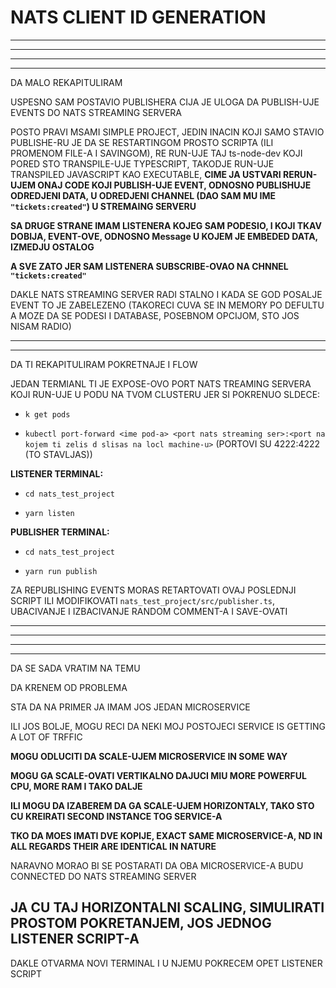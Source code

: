 # NATS CLIENT ID GENERATION

***
***
***
***

DA MALO REKAPITULIRAM

USPESNO SAM POSTAVIO PUBLISHERA CIJA JE ULOGA DA PUBLISH-UJE EVENTS DO NATS STREAMING SERVERA

POSTO PRAVI MSAMI SIMPLE PROJECT, JEDIN INACIN KOJI SAMO STAVIO PUBLISHE-RU JE DA SE RESTARTINGOM PROSTO SCRIPTA (ILI PROMENOM FILE-A I SAVINGOM), RE RUN-UJE TAJ ts-node-dev KOJI PORED STO TRANSPILE-UJE TYPESCRIPT, TAKODJE RUN-UJE TRANSPILED JAVASCRIPT KAO EXECUTABLE, **CIME JA USTVARI RERUN-UJEM ONAJ CODE KOJI PUBLISH-UJE EVENT, ODNOSNO PUBLISHUJE ODREDJENI DATA, U ODREDJENI CHANNEL (DAO SAM MU IME `"tickets:created"`) U STREMAING SERVERU**

**SA DRUGE STRANE IMAM LISTENERA KOJEG  SAM PODESIO, I KOJI TKAV DOBIJA, EVENT-OVE, ODNOSNO Message U KOJEM JE EMBEDED DATA, IZMEDJU OSTALOG**

**A SVE ZATO JER SAM LISTENERA SUBSCRIBE-OVAO NA CHNNEL `"tickets:created"`**

DAKLE NATS STREAMING SERVER RADI STALNO I KADA SE GOD POSALJE EVENT TO JE ZABELEZENO (TAKORECI CUVA SE IN MEMORY PO DEFULTU A MOZE DA SE PODESI I DATABASE, POSEBNOM OPCIJOM, STO JOS NISAM RADIO)

***
***

DA TI REKAPITULIRAM POKRETNAJE I FLOW

JEDAN TERMIANL TI JE EXPOSE-OVO PORT NATS TREAMING SERVERA KOJI RUN-UJE U PODU NA TVOM CLUSTERU JER SI POKRENUO SLDECE:

- `k get pods`

- `kubectl port-forward <ime pod-a> <port nats streaming ser>:<port na kojem ti zelis d slisas na locl machine-u>` (PORTOVI SU 4222:4222 (TO STAVLJAS))

**LISTENER TERMINAL:**

- `cd nats_test_project`

- `yarn listen`

**PUBLISHER TERMINAL:**

- `cd nats_test_project`

- `yarn run publish`

ZA REPUBLISHING EVENTS MORAS RETARTOVATI OVAJ POSLEDNJI SCRIPT ILI MODIFIKOVATI `nats_test_project/src/publisher.ts`, UBACIVANJE I IZBACIVANJE RANDOM COMMENT-A I SAVE-OVATI

***
***
***
***

DA SE SADA VRATIM NA TEMU

DA KRENEM OD PROBLEMA

STA DA NA PRIMER JA IMAM JOS JEDAN MICROSERVICE

ILI JOS BOLJE, MOGU RECI DA NEKI MOJ POSTOJECI SERVICE IS GETTING A LOT OF TRFFIC

**MOGU ODLUCITI DA SCALE-UJEM MICROSERVICE IN SOME WAY**

**MOGU GA SCALE-OVATI VERTIKALNO DAJUCI MIU MORE POWERFUL CPU, MORE RAM I TAKO DALJE**

**ILI MOGU DA IZABEREM DA GA SCALE-UJEM HORIZONTALY, TAKO STO CU KREIRATI SECOND INSTANCE TOG SERVICE-A**

**TKO DA MOES IMATI DVE KOPIJE, EXACT SAME MICROSERVICE-A, ND IN ALL REGARDS THEIR ARE IDENTICAL IN NATURE**

NARAVNO MORAO BI SE POSTARATI DA OBA MICROSERVICE-A BUDU CONNECTED DO NATS STREAMING SERVER

## JA CU TAJ HORIZONTALNI SCALING, SIMULIRATI PROSTOM POKRETANJEM, JOS JEDNOG LISTENER SCRIPT-A

DAKLE OTVARMA NOVI TERMINAL I U NJEMU POKRECEM OPET LISTENER SCRIPT
